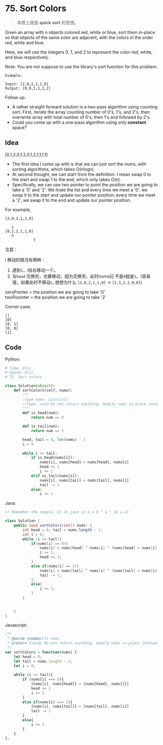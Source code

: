 # 75. Sort Colors

> 本质上就是 **quick sort** 的思想。


Given an array with n objects colored red, white or blue, sort them in-place so that objects of the same color are adjacent, with the colors in the order red, white and blue.

Here, we will use the integers 0, 1, and 2 to represent the color red, white, and blue respectively.

Note: You are not suppose to use the library's sort function for this problem.

```
Example:

Input: [2,0,2,1,1,0]
Output: [0,0,1,1,2,2]
```

Follow up:

* A rather straight forward solution is a two-pass algorithm using counting sort. First, iterate the array counting number of 0's, 1's, and 2's, then overwrite array with total number of 0's, then 1's and followed by 2's.
* Could you come up with a one-pass algorithm using only **constant** space?


## Idea 

[0,1,2,0,1,2,0,1,2,1,1,1,1]

* The first idea I come up with is that we can just sort the nums, with sorting algorithms, which takes O(nlogn).
* At second thought, we can start from the definition. I mean swap 0 to the start and swap 1 to the end, which only takes O(n).
* Specifically, we can use two pointer to point the position we are going to take a '0' and '2'. We itrate the list and every time we meet a '0', we swap it to the start and update our pointer position; every time we meet a '2', we swap it to the end and update our pointer position.


For example, 

```
[2,0,2,1,1,0]

   i
[0,2,2,1,1,0]
   h      
 			 t
```
注意：

i 移动的情况有两种：

1.  遇到`1`，i往右移动一个。
2.  与`head` 交换完，也要移动，因为交换完，此时nums[i] 不是`0`就是`1`。(容易错，如果此时不移动`i`, 想想为什么 `[2,0,2,1,1,0]` -> `[1,1,2,2,0,0]`)
   
zeroPointer = the position we are going to take '0'  
twoPoointer = the position we are going to take '2'

Corner case:

```
[]
[0]
[0, 1]
[0, 0]
[1]
```

## Code 

Python: 

``` python 
# Time: O(n)
# Space: O(1)
# 75. Sort colors

class Solution(object):
    def sortColors(self, nums):
        """
        :type nums: List[int]
        :rtype: void Do not return anything, modify nums in-place instead.
        """
        def is_head(num):
            return num == 0

        def is_tail(num):
            return num == 2

        head, tail = 0, len(nums) - 1
        i = 0 
        
        while i <= tail:
            if is_head(nums[i]):
                nums[i], nums[head] = nums[head], nums[i]
                head += 1
                i += 1
            elif is_tail(nums[i]):
                nums[i], nums[tail] = nums[tail], nums[i]
                tail -= 1
            else:
                i += 1  
```

Java: 

``` java
// Remember the swap(a, b) in java is a = b ^ a ^ (b = a)

class Solution {
    public void sortColors(int[] nums) {
        int head = 0, tail = nums.length - 1;
        int i = 0;
        while (i <= tail){
            if(nums[i] == 0){
                nums[i] = nums[head] ^ nums[i] ^ (nums[head] = nums[i]); 
                i += 1;
                head += 1;
            }
            else if(nums[i] == 2){
                nums[i] = nums[tail] ^ nums[i] ^ (nums[tail] = nums[i]);
                tail -= 1;
            }
            else{
                i += 1;
            }
        }
        
        
    }
}
```

Javascript:

``` javascript 
/**
 * @param {number[]} nums
 * @return {void} Do not return anything, modify nums in-place instead.
 */
var sortColors = function(nums) {
    let head = 0; 
    let tail = nums.length - 1;
    let i = 0;
    
    while (i <= tail){
        if (nums[i] === 0){
            [nums[i], nums[head]] = [nums[head], nums[i]]
            head += 1
            i += 1
        }
        else if(nums[i] === 2){
            [nums[i], nums[tail]] = [nums[tail], nums[i]]
            tail -= 1
        }
        else{
            i += 1
        }
    }
};
```